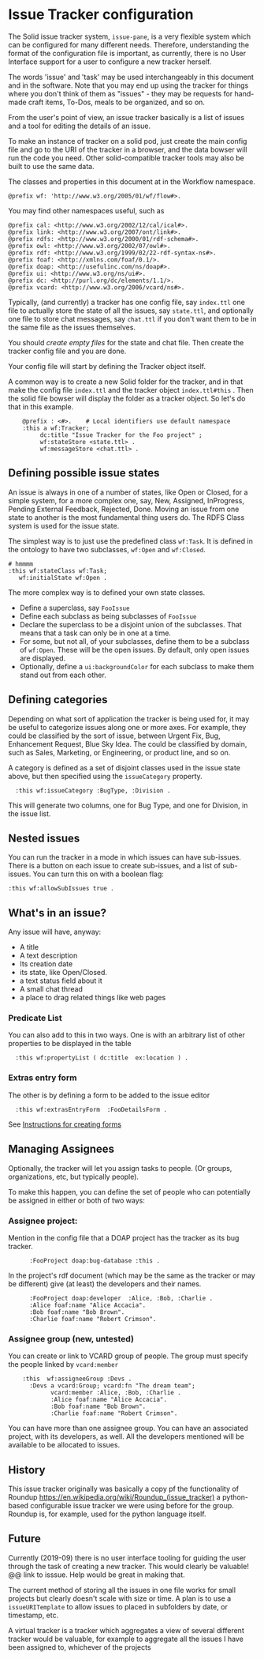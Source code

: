 # Issue Tracker configuration

The Solid issue tracker system, `issue-pane`, is a very flexible system which can
be configured for many different needs.  Therefore, understanding the
format of the configuration file is important, as currently, there is no
User Interface support for a user to configure a new tracker herself.

The words 'issue' and 'task' may be used interchangeably in this document and in the
software. Note that you may end up using the tracker for things where you don't think of them as
"issues" - they may be requests for hand-made craft items, To-Dos, meals to be organized, and so on.

From the user's point of view, an issue tracker basically is a list of issues and a tool for editing the details of an issue.

To make an instance of tracker on a solid pod, just create the main config file
and go to the URI of the tracker in a browser, and the data bowser will run the code you
need.  Other solid-compatible tracker tools may also be built to use the same data.

The classes and properties in this document at in the Workflow namespace.

    @prefix wf: 'http://www.w3.org/2005/01/wf/flow#>.

You may find other namespaces useful, such as

    @prefix cal: <http://www.w3.org/2002/12/cal/ical#>.
    @prefix link: <http://www.w3.org/2007/ont/link#>.
    @prefix rdfs: <http://www.w3.org/2000/01/rdf-schema#>.
    @prefix owl: <http://www.w3.org/2002/07/owl#>.
    @prefix rdf: <http://www.w3.org/1999/02/22-rdf-syntax-ns#>.
    @prefix foaf: <http://xmlns.com/foaf/0.1/>.
    @prefix doap: <http://usefulinc.com/ns/doap#>.
    @prefix ui: <http://www.w3.org/ns/ui#>.
    @prefix dc: <http://purl.org/dc/elements/1.1/>.
    @prefix vcard: <http://www.w3.org/2006/vcard/ns#>.


Typically, (and currently) a tracker has one config file,  say `index.ttl`
one file to actually store the state of all the issues, say `state.ttl`,
and optionally one file to store chat messages, say `chat.ttl` if you don't
want them to be in the same file as the issues themselves.

You should *create empty files* for the state and chat file.
Then create the tracker config file and you are done.

Your config file will start by defining the Tracker object itself.

A common way is to create a new Solid folder for the tracker,
and in that make the config file `index.ttl` and the tracker object
`index.ttl#this` . Then the solid file bowser will display the folder as
a tracker object. So let's do that in this example.


        @prefix : <#>.    # Local identifiers use default namespace
        :this a wf:Tracker;
             dc:title "Issue Tracker for the Foo project" ;
             wf:stateStore <state.ttl> .
             wf:messageStore <chat.ttl> .


##  Defining possible issue states

An issue is always in one of a number of states, like Open or Closed, for a simple system,
for a more complex one, say, New, Assigned, InProgress, Pending External Feedback, Rejected, Done.
Moving an issue from one state to another is the most fundamental thing users do.
The RDFS Class system is used for the issue state.

The simplest way is to just use the predefined class `wf:Task`.
It is defined in the ontology to have two subclasses, `wf:Open` and `wf:Closed`.

    # hmmmm
    :this wf:stateClass wf:Task;
       wf:initialState wf:Open .


The more complex way is to defined your own state classes.

  - Define a superclass, say `FooIssue`
  - Define each subclass as being subclasses of `FooIssue`
  - Declare the superclass to be  a disjoint union of the subclasses.  That means that a task can only be in one at a time.
  - For some, but not all, of your subclasses, define them to be a subclass of `wf:Open`.  These will be the open issues. By default, only open issues are displayed.
  - Optionally, define a `ui:backgroundColor` for each subclass to make them stand out from each other.


## Defining categories

Depending on what sort of application the tracker is being used  for,
it may be useful to categorize issues along one or more axes.
 For example, they could be classified by the sort of issue, between
 Urgent Fix, Bug, Enhancement Request, Blue Sky Idea.
The could be classified by domain, such as Sales, Marketing, or Engineering,
or product line, and so on.

A category is defined as a set of disjoint classes used in the issue state above, but then
specified using the `issueCategory` property.   


      :this wf:issueCategory :BugType, :Division .

This will generate two columns, one for Bug Type, and one for Division, in the issue list.

## Nested issues

You can run the tracker in a mode in which
issues can have sub-issues.
There is a button on each issue to create sub-issues, and
a list of sub-issues.  You can turn this on with a boolean flag:

    :this wf:allowSubIssues true .
    
## What's in an issue?

Any issue will have, anyway:

 - A title
 - A text description
 - Its creation date
 - its state, like Open/Closed.
 - a text status field about it
 - A small chat thread
 - a place to drag related things like web pages

### Predicate List

You can also add to this in two ways. One is with an arbitrary list of other properties to be displayed in the table


      :this wf:propertyList ( dc:title  ex:location ) .

### Extras entry form

The other is by defining a form to be added to the issue editor


      :this wf:extrasEntryForm  :FooDetailsForm .


 See [Instructions for creating forms](https://solid.github.io/solid-ui/Documentation/forms-intro.html)


## Managing Assignees

Optionally, the tracker will let you assign tasks to people.
(Or groups, organizations, etc, but typically people).

To make this happen, you can define the set of people
who can potentially be assigned in either or both
of two ways:

### Assignee project:

Mention in the config file that a DOAP project has the tracker as its bug tracker.


          :FooProject doap:bug-database :this .

In the project's rdf document (which may be the same as the tracker or may be different)
give (at least) the developers and their names.


          :FooProject doap:developer  :Alice, :Bob, :Charlie .
          :Alice foaf:name "Alice Accacia".
          :Bob foaf:name "Bob Brown".
          :Charlie foaf:name "Robert Crimson".


### Assignee group (new, untested)

You can create or link to VCARD group of people.
The group must specify the people linked by `vcard:member`


        :this  wf:assigneeGroup :Devs .
          :Devs a vcard:Group; vcard:fn "The dream team";
                vcard:member :Alice, :Bob, :Charlie .
                :Alice foaf:name "Alice Accacia".
                :Bob foaf:name "Bob Brown".
                :Charlie foaf:name "Robert Crimson".


You can have more than one assignee group.
You can have an associated project, with its developers, as well.
All the developers mentioned will be available to be allocated to issues.


## History

This issue tracker originally was basically a copy pf the functionality of Roundup https://en.wikipedia.org/wiki/Roundup_(issue_tracker)
a python-based configurable issue tracker we were using before for the group. Roundup is, for example, used for the python language itself.

## Future

Currently (2019-09) there is no user interface tooling for guiding the user through
the task of creating a new tracker.  This would clearly be valuable! @@ link to isssue.
Help would be great in making that.

The current method of storing all the issues in one file works for small projects
but clearly doesn't scale with size or time.  A plan is to use a `issueURITemplate`
to allow issues to placed in subfolders by date, or timestamp, etc.

A virtual tracker is a tracker which aggregates a view of several different tracker
would be valuable, for example to aggregate all the issues I have been assigned to,
whichever of the projects
